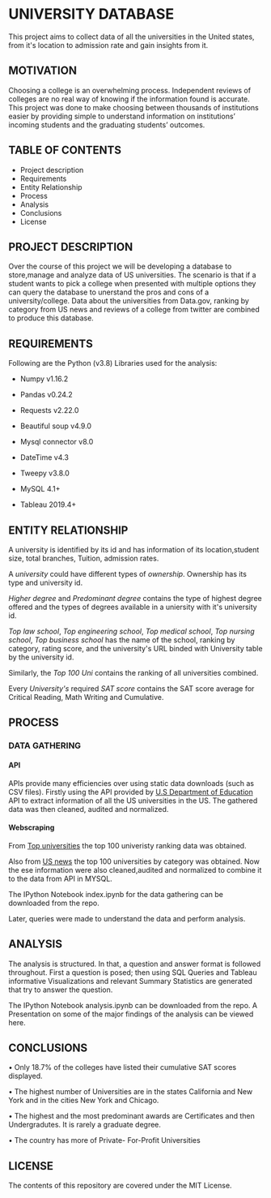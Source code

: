 # UNIVERSITY DATABASE

This project aims to collect data of all the universities in the United states, from it's location to admission rate and gain insights from it.

## MOTIVATION

Choosing a college is an overwhelming process. Independent reviews of colleges are no real way of knowing if the information found is accurate. This project was done to make choosing between thousands of institutions easier by providing simple to understand information on institutions’ incoming students and the graduating students’ outcomes.

## TABLE OF CONTENTS

* Project description
* Requirements
* Entity Relationship
* Process
* Analysis
* Conclusions
* License

## PROJECT DESCRIPTION

Over the course of this project we will be developing a database to store,manage and analyze data of US universities. The scenario is that if a student wants to pick a college when presented with multiple options they can query the database to unerstand the pros and cons of a university/college. Data about the universities from Data.gov, ranking by category from US news and reviews of a college from twitter are combined to produce this database. 

## REQUIREMENTS

Following are the Python (v3.8) Libraries used for the analysis:

* Numpy v1.16.2

* Pandas v0.24.2

* Requests v2.22.0
* Beautiful soup v4.9.0

* Mysql connector v8.0

* DateTime v4.3

* Tweepy v3.8.0
* MySQL 4.1+
* Tableau 2019.4+


## ENTITY RELATIONSHIP

A university is identified by its id and has information of its location,student size, total branches, Tuition, admission rates.

A *university* could have different types of *ownership*. Ownership has its type and university id.

*Higher degree* and *Predominant degree* contains the type of highest degree offered and the types of degrees available in a uniersity with it's university id.

*Top law school*, *Top engineering school*, *Top medical school*, *Top nursing school*, *Top business school* has the name of the school, ranking by category, rating score, and the university's  URL binded with University table by the university id.

Similarly, the *Top 100 Uni* contains the ranking of all universities combined.

Every *University's* required *SAT score* contains the SAT score average for Critical Reading, Math Writing and Cumulative.


## PROCESS

### DATA GATHERING


#### API 

APIs provide many efficiencies over using static data downloads (such as CSV files).
Firstly using the API provided by [U.S Department of Education](https://collegescorecard.ed.gov/) API to extract information of all the US universities in the US. The gathered data was then cleaned, audited and normalized. 

#### Webscraping

From [Top universities](https://www.topuniversities.com/where-to-study/north-america/united-states/ranked-top-100-us-universities) the top 100 univeristy ranking data was obtained. 

Also from [US news](https://www.usnews.com/) the top 100 universities by category was obtained. Now the ese information were also cleaned,audited and normalized to combine it to the data from API in MYSQL. 

The IPython Notebook index.ipynb for the data gathering can be downloaded from the repo.

Later, queries were made to understand the data and perform analysis.


## ANALYSIS
The analysis is structured. In that, a question and answer format is followed throughout.
First a question is posed; then using SQL Queries and Tableau informative Visualizations and relevant Summary Statistics are generated that try to answer the question. 

The IPython Notebook analysis.ipynb can be downloaded from the repo.
A Presentation on some of the major findings of the analysis can be viewed here.

## CONCLUSIONS

•	Only 18.7% of the colleges have listed their cumulative SAT scores displayed.

•	The highest number of Universities are in the states California and New York and in the cities New York and Chicago.

•	The highest and the most predominant awards are Certificates and then Undergradutes. It is rarely a graduate degree.

•	The country has more of Private- For-Profit Universities


## LICENSE

The contents of this repository are covered under the MIT License.
